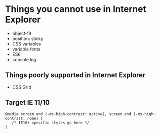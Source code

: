 # Things you cannot use in Internet Explorer

- object-fit
- position: sticky
- CSS variables
- variable fonts
- ES6
- console.log

## Things poorly supported in Internet Explorer

- CSS Grid

## Target IE 11/10

```
@media screen and (-ms-high-contrast: active), screen and (-ms-high-contrast: none) {  
   /* IE10+ specific styles go here */  
}
```
